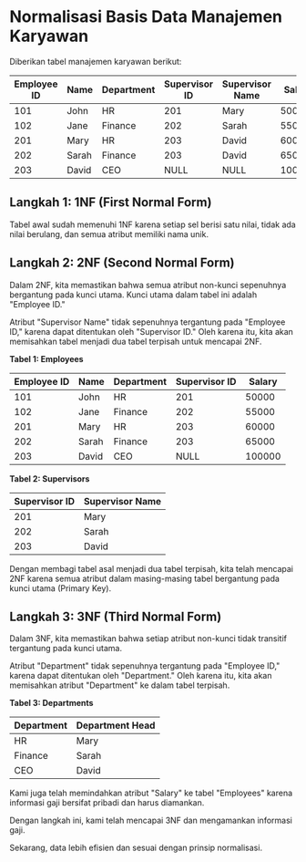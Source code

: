 # Normalisasi Basis Data Manajemen Karyawan

Diberikan tabel manajemen karyawan berikut:

| Employee ID | Name   | Department | Supervisor ID | Supervisor Name | Salary  |
|------------|--------|------------|---------------|-----------------|--------|
| 101        | John   | HR         | 201           | Mary            | 50000  |
| 102        | Jane   | Finance    | 202           | Sarah           | 55000  |
| 201        | Mary   | HR         | 203           | David           | 60000  |
| 202        | Sarah  | Finance    | 203           | David           | 65000  |
| 203        | David  | CEO        | NULL          | NULL            | 100000 |

## Langkah 1: 1NF (First Normal Form)

Tabel awal sudah memenuhi 1NF karena setiap sel berisi satu nilai, tidak ada nilai berulang, dan semua atribut memiliki nama unik.

## Langkah 2: 2NF (Second Normal Form)

Dalam 2NF, kita memastikan bahwa semua atribut non-kunci sepenuhnya bergantung pada kunci utama. Kunci utama dalam tabel ini adalah "Employee ID."

Atribut "Supervisor Name" tidak sepenuhnya tergantung pada "Employee ID," karena dapat ditentukan oleh "Supervisor ID." Oleh karena itu, kita akan memisahkan tabel menjadi dua tabel terpisah untuk mencapai 2NF.

**Tabel 1: Employees**

| Employee ID | Name   | Department | Supervisor ID | Salary  |
|------------|--------|------------|---------------|--------|
| 101        | John   | HR         | 201           | 50000  |
| 102        | Jane   | Finance    | 202           | 55000  |
| 201        | Mary   | HR         | 203           | 60000  |
| 202        | Sarah  | Finance    | 203           | 65000  |
| 203        | David  | CEO        | NULL          | 100000 |

**Tabel 2: Supervisors**

| Supervisor ID | Supervisor Name |
|---------------|-----------------|
| 201           | Mary            |
| 202           | Sarah           |
| 203           | David           |

Dengan membagi tabel asal menjadi dua tabel terpisah, kita telah mencapai 2NF karena semua atribut dalam masing-masing tabel bergantung pada kunci utama (Primary Key).

## Langkah 3: 3NF (Third Normal Form)

Dalam 3NF, kita memastikan bahwa setiap atribut non-kunci tidak transitif tergantung pada kunci utama.

Atribut "Department" tidak sepenuhnya tergantung pada "Employee ID," karena dapat ditentukan oleh "Department." Oleh karena itu, kita akan memisahkan atribut "Department" ke dalam tabel terpisah.

**Tabel 3: Departments**

| Department | Department Head |
|------------|-----------------|
| HR         | Mary            |
| Finance    | Sarah           |
| CEO        | David           |

Kami juga telah memindahkan atribut "Salary" ke tabel "Employees" karena informasi gaji bersifat pribadi dan harus diamankan.

Dengan langkah ini, kami telah mencapai 3NF dan mengamankan informasi gaji.

Sekarang, data lebih efisien dan sesuai dengan prinsip normalisasi.
